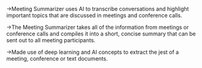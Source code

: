 ->Meeting Summarizer uses AI to transcribe conversations and highlight important topics that are discussed in meetings and conference calls. 

->The Meeting Summarizer takes all of the information from meetings or conference calls and compiles it into a short, concise summary that can be sent out to all meeting participants.

->Made use of deep learning and AI concepts to extract the jest of a meeting, conference or text documents.
